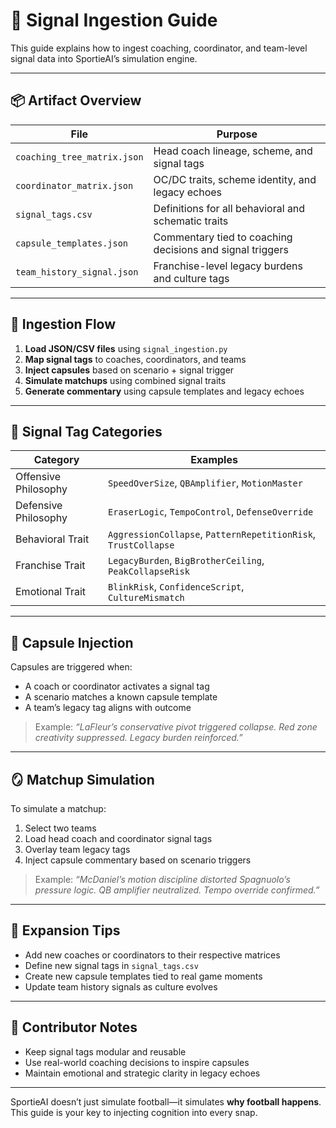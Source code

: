 # 🧠 Signal Ingestion Guide

This guide explains how to ingest coaching, coordinator, and team-level signal data into SportieAI’s simulation engine.

---

## 📦 Artifact Overview

| File | Purpose |
|------|---------|
| `coaching_tree_matrix.json` | Head coach lineage, scheme, and signal tags |
| `coordinator_matrix.json` | OC/DC traits, scheme identity, and legacy echoes |
| `signal_tags.csv` | Definitions for all behavioral and schematic traits |
| `capsule_templates.json` | Commentary tied to coaching decisions and signal triggers |
| `team_history_signal.json` | Franchise-level legacy burdens and culture tags |

---

## 🔁 Ingestion Flow

1. **Load JSON/CSV files** using `signal_ingestion.py`
2. **Map signal tags** to coaches, coordinators, and teams
3. **Inject capsules** based on scenario + signal trigger
4. **Simulate matchups** using combined signal traits
5. **Generate commentary** using capsule templates and legacy echoes

---

## 🧠 Signal Tag Categories

| Category | Examples |
|----------|----------|
| Offensive Philosophy | `SpeedOverSize`, `QBAmplifier`, `MotionMaster` |
| Defensive Philosophy | `EraserLogic`, `TempoControl`, `DefenseOverride` |
| Behavioral Trait | `AggressionCollapse`, `PatternRepetitionRisk`, `TrustCollapse` |
| Franchise Trait | `LegacyBurden`, `BigBrotherCeiling`, `PeakCollapseRisk` |
| Emotional Trait | `BlinkRisk`, `ConfidenceScript`, `CultureMismatch` |

---

## 🧬 Capsule Injection

Capsules are triggered when:
- A coach or coordinator activates a signal tag
- A scenario matches a known capsule template
- A team’s legacy tag aligns with outcome

> Example:
> *“LaFleur’s conservative pivot triggered collapse. Red zone creativity suppressed. Legacy burden reinforced.”*

---

## 🪞 Matchup Simulation

To simulate a matchup:
1. Select two teams
2. Load head coach and coordinator signal tags
3. Overlay team legacy tags
4. Inject capsule commentary based on scenario triggers

> Example:
> *“McDaniel’s motion discipline distorted Spagnuolo’s pressure logic. QB amplifier neutralized. Tempo override confirmed.”*

---

## 🧠 Expansion Tips

- Add new coaches or coordinators to their respective matrices
- Define new signal tags in `signal_tags.csv`
- Create new capsule templates tied to real game moments
- Update team history signals as culture evolves

---

## 🤝 Contributor Notes

- Keep signal tags modular and reusable
- Use real-world coaching decisions to inspire capsules
- Maintain emotional and strategic clarity in legacy echoes

---

SportieAI doesn’t just simulate football—it simulates **why football happens**.  
This guide is your key to injecting cognition into every snap.


